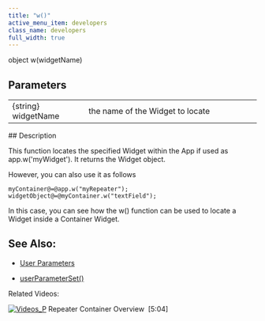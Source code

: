 ```yaml
---
title: "w()"
active_menu_item: developers
class_name: developers
full_width: true
---
```



object w(widgetName)

## Parameters

<table>
<tr>
<td width="149">
{string} widgetName

</td>
<td width="12">
</td>
<td width="719">
the name of the Widget to locate

</td>
</tr>
</table>
## Description

This function locates the specified Widget within the App if used as app.w('myWidget'). It returns the Widget object.

However, you can also use it as follows

    myContainer@=@app.w("myRepeater");
    widgetObject@=@myContainer.w("textField");
   

In this case, you can see how the w() function can be used to locate a Widget inside a Container Widget.

## See Also:

 - [User Parameters](../../../product-guide/the-console/console-tabs/more/account-variables/user-parameters/)

 - [userParameterSet()](../app-functions/userparameterset)

Related Videos:

[![Videos\_P](/img/docs/videos_p.png)](http://www.youtube.com/v/3rAyD-f30ic?autoplay=1&hd=1&fs=1&showsearch=0&rel=0&) Repeater Container Overview  [5:04]
